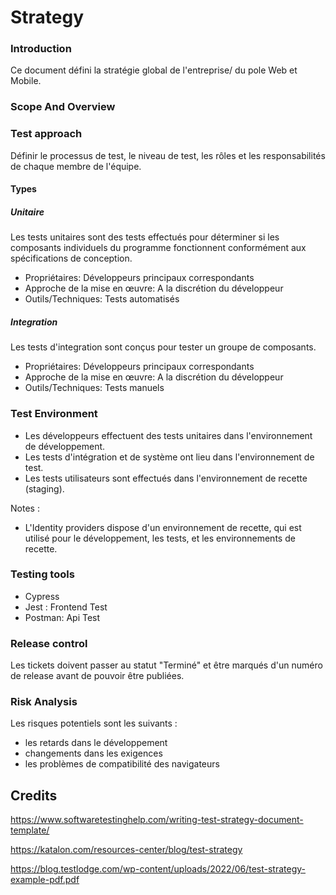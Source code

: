 # Strategy


### Introduction

Ce document défini la stratégie global de l'entreprise/ du pole Web et Mobile.

###  Scope And Overview

### Test approach

Définir le processus de test, le niveau de test, les rôles et les responsabilités de chaque membre de l'équipe.

#### Types

##### Unitaire

Les tests unitaires sont des tests effectués pour déterminer si les composants individuels du programme fonctionnent conformément aux spécifications de conception.

- Propriétaires: Développeurs principaux correspondants
- Approche de la mise en œuvre: A la discrétion du développeur
- Outils/Techniques: Tests automatisés

##### Integration


Les tests d'integration sont conçus pour tester un groupe de composants.

- Propriétaires: Développeurs principaux correspondants
- Approche de la mise en œuvre: A la discrétion du développeur
- Outils/Techniques: Tests manuels


### Test Environment


- Les développeurs effectuent des tests unitaires dans l'environnement de développement.
- Les tests d'intégration et de système ont lieu dans l'environnement de test.
- Les tests utilisateurs sont effectués dans l'environnement de recette (staging).

Notes :

- L'Identity providers dispose d'un environnement de recette, qui est utilisé pour le développement, les tests, et les environnements de recette.

### Testing tools

- Cypress 
- Jest : Frontend Test
- Postman: Api Test

### Release control

Les tickets doivent passer au statut "Terminé" et être marqués d'un numéro de release avant de pouvoir être publiées.

### Risk Analysis

Les risques potentiels sont les suivants :

- les retards dans le développement
- changements dans les exigences
- les problèmes de compatibilité des navigateurs

## Credits

https://www.softwaretestinghelp.com/writing-test-strategy-document-template/

https://katalon.com/resources-center/blog/test-strategy

https://blog.testlodge.com/wp-content/uploads/2022/06/test-strategy-example-pdf.pdf
